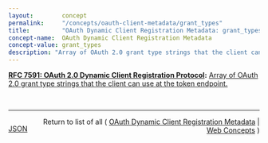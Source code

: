 ```yaml
---
layout:        concept
permalink:     "/concepts/oauth-client-metadata/grant_types"
title:         "OAuth Dynamic Client Registration Metadata: grant_types"
concept-name:  OAuth Dynamic Client Registration Metadata
concept-value: grant_types
description: "Array of OAuth 2.0 grant type strings that the client can use at the token endpoint."
---
```


**[RFC 7591: OAuth 2.0 Dynamic Client Registration Protocol](/specs/IETF/RFC/7591 "This specification defines mechanisms for dynamically registering OAuth 2.0 clients with authorization servers. Registration requests send a set of desired client metadata values to the authorization server. The resulting registration responses return a client identifier to use at the authorization server and the client metadata values registered for the client. The client can then use this registration information to communicate with the authorization server using the OAuth 2.0 protocol. This specification also defines a set of common client metadata fields and values for clients to use during registration."):** [Array of OAuth 2.0 grant type strings that the client can use at the token endpoint.](http://tools.ietf.org/html/rfc7591#section-2 "Read documentation for OAuth Dynamic Client Registration Metadata &#34;grant_types&#34;")

<br/>
<hr/>

<p style="float : left"><a href="./grant_types.json" title="JSON representing this particular Web Concept value">JSON</a></p>
<p style="text-align: right">Return to list of all ( <a href="../oauth-client-metadata/">OAuth Dynamic Client Registration Metadata</a> | <a href="../">Web Concepts</a> )</p>
